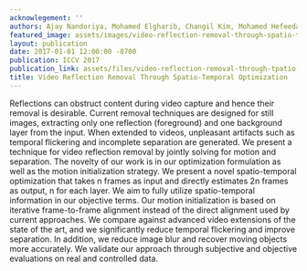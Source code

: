 ```yaml
---
acknowlegement: ''
authors: Ajay Nandoriya, Mohamed Elgharib, Changil Kim, Mohamed Hefeeda, and Wojciech Matusik
featured_image: assets/images/video-reflection-removal-through-spatio-temporal-optimization_itok=L_QOR-Wk.png
layout: publication
date: 2017-01-01 12:00:00 -0700
publication: ICCV 2017
publication_link: assets/files/video-reflection-removal-through-tpatio-temporal-optimization.pdf
title: Video Reflection Removal Through Spatio-Temporal Optimization
---
```


Reflections can obstruct content during video capture and hence their removal is desirable. Current removal techniques are designed for still images, extracting only one reflection (foreground) and one background layer from the input. When extended to videos, unpleasant artifacts such as temporal flickering and incomplete separation are generated. We present a technique for video reflection removal by jointly solving for motion and separation. The novelty of our work is in our optimization formulation as well as the motion initialization strategy. We present a novel spatio-temporal optimization that takes n frames as input and directly estimates 2n frames as output, n for each layer. We aim to fully utilize spatio-temporal information in our objective terms. Our motion initialization is based on iterative frame-to-frame alignment instead of the direct alignment used by current approaches. We compare against advanced video extensions of the state of the art, and we significantly reduce temporal flickering and improve separation. In addition, we reduce image blur and recover moving objects more accurately. We validate our approach through subjective and objective evaluations on real and controlled data.